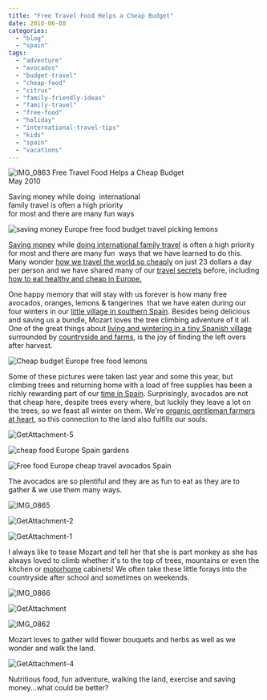 ```yaml
---
title: "Free Travel Food Helps a Cheap Budget"
date: 2010-06-08
categories: 
  - "blog"
  - "spain"
tags: 
  - "adventure"
  - "avocados"
  - "budget-travel"
  - "cheap-food"
  - "citrus"
  - "family-friendly-ideas"
  - "family-travel"
  - "free-food"
  - "holiday"
  - "international-travel-tips"
  - "kids"
  - "spain"
  - "vacations"
---
```


 ![IMG_0863](https://pub-ac94b3f306b24c0dba4238943c97f2e1.r2.dev/6a00e5502a95078833013480e29cb1970c.jpg) Free Travel Food Helps a Cheap Budget  
May 2010

Saving money while doing  international  
family travel is often a high priority  
for most and there are many fun ways

<!--more-->

![saving money Europe free food budget travel picking lemons](https://pub-ac94b3f306b24c0dba4238943c97f2e1.r2.dev/6a00e5502a95078833013480e29e04970c.jpg)  

[Saving money](http://www.getrichslowly.org/blog/) while [doing international family travel](https://pub-ac94b3f306b24c0dba4238943c97f2e1.r2.dev/2009/04/how-to-travel-the-world-as-a-digital-nomad-family.html) is often a high priority for most and there are many fun  ways that we have learned to do this. Many wonder [how we travel the world so cheaply](https://pub-ac94b3f306b24c0dba4238943c97f2e1.r2.dev/2008/06/how-to-do-exten.html) on just 23 dollars a day per person and we have shared many of our [travel secrets](https://pub-ac94b3f306b24c0dba4238943c97f2e1.r2.dev/2010/01/our-3-best-kept-family-travel-secrets-adventure-4-years-on-the-road-meme-family-travel-around-the-wo.html) before, including [how to eat healthy and cheap in Europe.](https://pub-ac94b3f306b24c0dba4238943c97f2e1.r2.dev/2008/09/how-to-eat-heal.html)  

One happy memory that will stay with us forever is how many free avocados, oranges, lemons & tangerines  that we have eaten during our four winters in our [little village in southern Spain](https://pub-ac94b3f306b24c0dba4238943c97f2e1.r2.dev/2009/11/whats-a-spain-winter-rental-like-extended-travel-digital-nomad-4hww-vacation-.html). Besides being delicious and saving us a bundle, Mozart loves the tree climbing adventure of it all.  One of the great things about [living and wintering in a tiny Spanish village](https://pub-ac94b3f306b24c0dba4238943c97f2e1.r2.dev/2009/11/lifestyle-design-a-winter-in-spain-extendedtravel-digitalnomad-miniretirement-4hww-travel.html) surrounded by [countryside and farms](https://pub-ac94b3f306b24c0dba4238943c97f2e1.r2.dev/2008/04/post-1.html), is the joy of finding the left overs after harvest. 

![Cheap budget Europe free food lemons](https://pub-ac94b3f306b24c0dba4238943c97f2e1.r2.dev/6a00e5502a95078833013480e2a42f970c.jpg)

Some of these pictures were taken last year and some this year, but climbing trees and returning home with a load of free supplies has been a richly rewarding part of our [time in Spain](https://pub-ac94b3f306b24c0dba4238943c97f2e1.r2.dev/2009/04/spain-stunning-semana-santa-easter-procession-in-andalusia-white-village.html). Surprisingly, avocados are not that cheap here, despite trees every where, but luckily they leave a lot on the trees, so we feast all winter on them. We're [organic gentleman farmers at heart](https://pub-ac94b3f306b24c0dba4238943c97f2e1.r2.dev/2006/08/home-and-hous-1.html), so this connection to the land also fulfills our souls.

![GetAttachment-5](https://pub-ac94b3f306b24c0dba4238943c97f2e1.r2.dev/6a00e5502a95078833013480e2b8d5970c.jpg) 

![cheap food Europe Spain gardens ](https://pub-ac94b3f306b24c0dba4238943c97f2e1.r2.dev/6a00e5502a950788330133edb03f60970b.jpg)

![Free food Europe cheap travel avocados Spain](https://pub-ac94b3f306b24c0dba4238943c97f2e1.r2.dev/6a00e5502a95078833013480e2bfe4970c.jpg) 

The avocados are so plentiful and they are as fun to eat as they are to gather & we use them many ways.

![IMG_0865](https://pub-ac94b3f306b24c0dba4238943c97f2e1.r2.dev/6a00e5502a95078833013480e2c1d4970c.jpg)

![GetAttachment-2](https://pub-ac94b3f306b24c0dba4238943c97f2e1.r2.dev/6a00e5502a950788330133edb0462b970b.jpg)

![GetAttachment-1](https://pub-ac94b3f306b24c0dba4238943c97f2e1.r2.dev/6a00e5502a95078833013480e2c6b8970c.jpg) 

I always like to tease Mozart and tell her that she is part monkey as she has always loved to climb whether it's to the top of trees, mountains or even the kitchen or [motorhome](https://pub-ac94b3f306b24c0dba4238943c97f2e1.r2.dev/2010/05/camping-europe-in-a-motorhome-rv-5-best-sites-roadtrip-europe-family-travel-budget-best-price.html) cabinets! We often take these little forays into the countryside after school and sometimes on weekends.

![IMG_0866](https://pub-ac94b3f306b24c0dba4238943c97f2e1.r2.dev/6a00e5502a950788330133edb05284970b.jpg)

![GetAttachment](https://pub-ac94b3f306b24c0dba4238943c97f2e1.r2.dev/6a00e5502a950788330133edb05371970b.jpg)

![IMG_0862](https://pub-ac94b3f306b24c0dba4238943c97f2e1.r2.dev/6a00e5502a95078833013480e2d0a9970c.jpg)

Mozart loves to gather wild flower bouquets and herbs as well as we wonder and walk the land.

![GetAttachment-4](https://pub-ac94b3f306b24c0dba4238943c97f2e1.r2.dev/6a00e5502a950788330133edb05610970b.jpg) 

Nutritious food, fun adventure, walking the land, exercise and saving money...what could be better?
